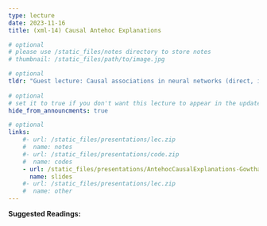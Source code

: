 ```yaml
---
type: lecture
date: 2023-11-16
title: (xml-14) Causal Antehoc Explanations

# optional
# please use /static_files/notes directory to store notes
# thumbnail: /static_files/path/to/image.jpg

# optional
tldr: "Guest lecture: Causal associations in neural networks (direct, indirect, and total causal effects)"
  
# optional
# set it to true if you don't want this lecture to appear in the updates section
hide_from_announcments: true

# optional
links: 
    #- url: /static_files/presentations/lec.zip
    #  name: notes
    #- url: /static_files/presentations/code.zip
    #  name: codes
    - url: /static_files/presentations/AntehocCausalExplanations-Gowtham.pdf
      name: slides
    #- url: /static_files/presentations/lec.zip
    #  name: other
---
```


**Suggested Readings:**

